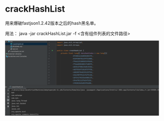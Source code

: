 # crackHashList

用来爆破fastjson1.2.42版本之后的hash黑名单。

用法： java -jar crackHashList.jar -f <含有组件列表的文件路径>

![image-20220609154048873](image-20220609154048873.png)